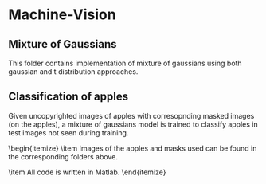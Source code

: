# Machine-Vision

## Mixture of Gaussians
This folder contains implementation of mixture of gaussians using both gaussian and t distribution approaches.

## Classification of apples
Given uncopyrighted images of apples with corresopnding masked images (on the apples), a mixture of gaussians model is trained to classify apples in test images not seen during training.

\begin{itemize}
\item Images of the apples and masks used can be found in the corresponding folders above.

\item All code is written in Matlab.
\end{itemize}
